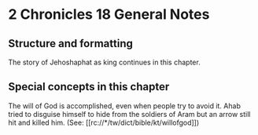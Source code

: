 # 2 Chronicles 18 General Notes
## Structure and formatting

The story of Jehoshaphat as king continues in this chapter.

## Special concepts in this chapter

The will of God is accomplished, even when people try to avoid it. Ahab tried to disguise himself to hide from the soldiers of Aram but an arrow still hit and killed him. (See: [[rc://*/tw/dict/bible/kt/willofgod]])